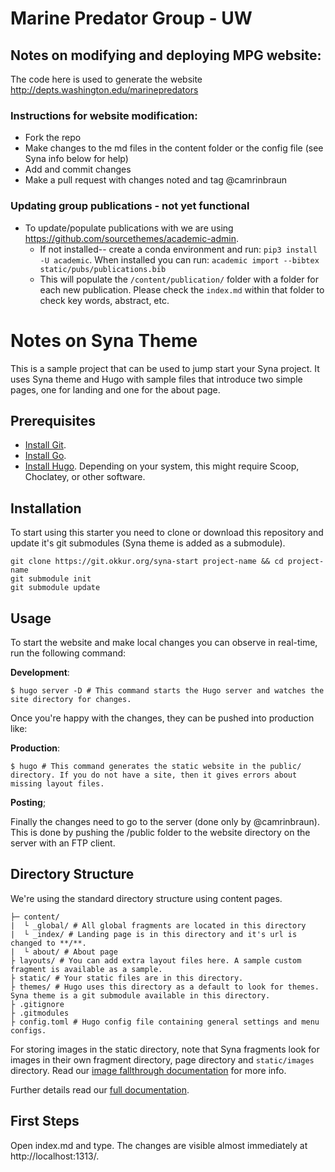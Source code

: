 # Marine Predator Group - UW

## Notes on modifying and deploying MPG website:

The code here is used to generate the website http://depts.washington.edu/marinepredators

### Instructions for website modification:
  * Fork the repo
  * Make changes to the md files in the content folder or the config file (see Syna info below for help)
  * Add and commit changes
  * Make a pull request with changes noted and tag @camrinbraun

### Updating group publications - not yet functional
  * To update/populate publications with we are using https://github.com/sourcethemes/academic-admin.
    * If not installed-- create a conda environment and run: `pip3 install -U academic`. When installed you can run: `academic import --bibtex static/pubs/publications.bib`
    * This will populate the `/content/publication/` folder with a folder for each new publication. Please check the `index.md` within that folder to check key words, abstract, etc.

# Notes on Syna Theme

This is a sample project that can be used to jump start your Syna project. It uses Syna theme and Hugo with sample files that introduce two simple pages, one for landing and one for the about page.

## Prerequisites
- [Install Git](https://git-scm.com/downloads).
- [Install Go](https://golang.org/doc/install).
- [Install Hugo](https://gohugo.io/getting-started/installing/). Depending on your system, this might require Scoop, Choclatey, or other software.

## Installation

To start using this starter you need to clone or download this repository and update it's git submodules (Syna theme is added as a submodule).

```
git clone https://git.okkur.org/syna-start project-name && cd project-name
git submodule init
git submodule update
```

## Usage

To start the website and make local changes you can observe in real-time, run the following command:

**Development**:
```
$ hugo server -D # This command starts the Hugo server and watches the site directory for changes.
```

Once you're happy with the changes, they can be pushed into production like:

**Production**:
```
$ hugo # This command generates the static website in the public/ directory. If you do not have a site, then it gives errors about missing layout files.
```

**Posting**;

Finally the changes need to go to the server (done only by @camrinbraun). This is done by pushing the /public folder to the website directory on the server with an FTP client.


## Directory Structure

We're using the standard directory structure using content pages.

```
├─ content/
|  └ _global/ # All global fragments are located in this directory
|  └ _index/ # Landing page is in this directory and it's url is changed to **/**.
|  └ about/ # About page
├ layouts/ # You can add extra layout files here. A sample custom fragment is available as a sample.
├ static/ # Your static files are in this directory.
├ themes/ # Hugo uses this directory as a default to look for themes. Syna theme is a git submodule available in this directory.
├ .gitignore
├ .gitmodules
├ config.toml # Hugo config file containing general settings and menu configs.
```

For storing images in the static directory, note that Syna fragments look for
images in their own fragment directory, page directory and `static/images`
directory. Read our [image fallthrough documentation](https://syna.okkur.org/docs/image-fallthrough/) for more info.

Further details read our [full documentation](https://syna.okkur.org/docs).

## First Steps

Open index.md and type. The changes are visible almost immediately at http://localhost:1313/.
